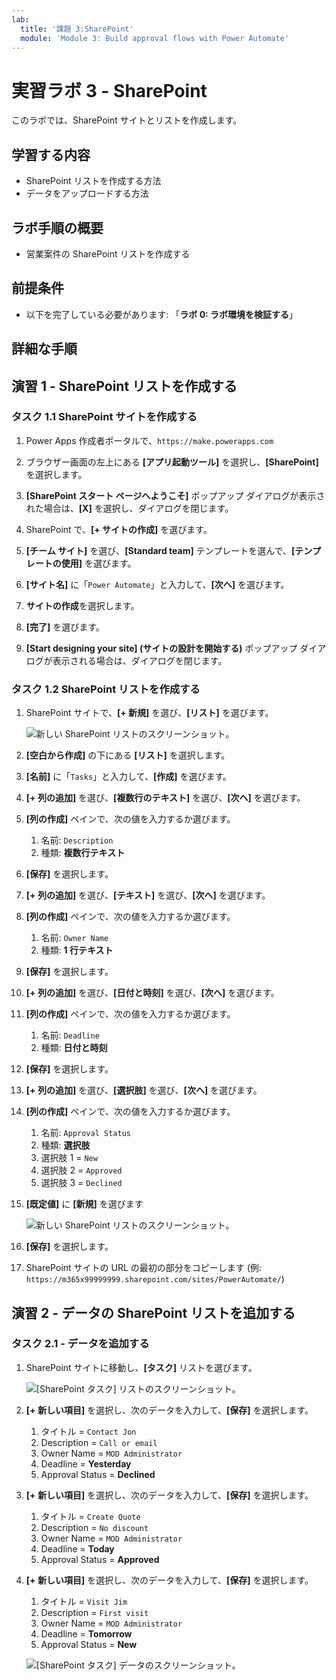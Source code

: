 ```yaml
---
lab:
  title: '課題 3:SharePoint'
  module: 'Module 3: Build approval flows with Power Automate'
---
```


# 実習ラボ 3 - SharePoint

このラボでは、SharePoint サイトとリストを作成します。

## 学習する内容

- SharePoint リストを作成する方法
- データをアップロードする方法

## ラボ手順の概要

- 営業案件の SharePoint リストを作成する
  
## 前提条件

- 以下を完了している必要があります: 「**ラボ 0: ラボ環境を検証する**」

## 詳細な手順

## 演習 1 - SharePoint リストを作成する

### タスク 1.1 SharePoint サイトを作成する

1. Power Apps 作成者ポータルで、`https://make.powerapps.com`

1. ブラウザー画面の左上にある **[アプリ起動ツール]** を選択し、**[SharePoint]** を選択します。

1. **[SharePoint スタート ページへようこそ]** ポップアップ ダイアログが表示された場合は、**[X]** を選択し、ダイアログを閉じます。

1. SharePoint で、**[+ サイトの作成]** を選びます。

1. **[チーム サイト]** を選び、**[Standard team]** テンプレートを選んで、**[テンプレートの使用]** を選びます。

1. **[サイト名]** に「`Power Automate`」と入力して、**[次へ]** を選びます。

1. **サイトの作成**を選択します。

1. **[完了]** を選びます。

1. **[Start designing your site] (サイトの設計を開始する)** ポップアップ ダイアログが表示される場合は、ダイアログを閉じます。

### タスク 1.2 SharePoint リストを作成する

1. SharePoint サイトで、**[+ 新規]** を選び、**[リスト]** を選びます。

    ![新しい SharePoint リストのスクリーンショット。](../media/new-sharepoint-list.png)

1. **[空白から作成]** の下にある **[リスト]** を選択します。

1. **[名前]** に「`Tasks`」と入力して、**[作成]** を選びます。

1. **[+ 列の追加]** を選び、**[複数行のテキスト]** を選び、**[次へ]** を選びます。

1. **[列の作成]** ペインで、次の値を入力するか選びます。

   1. 名前: `Description`
   1. 種類: **複数行テキスト**

1. **[保存]** を選択します。

1. **[+ 列の追加]** を選び、**[テキスト]** を選び、**[次へ]** を選びます。

1. **[列の作成]** ペインで、次の値を入力するか選びます。

   1. 名前: `Owner Name`
   1. 種類: **1 行テキスト**

1. **[保存]** を選択します。

1. **[+ 列の追加]** を選び、**[日付と時刻]** を選び、**[次へ]** を選びます。

1. **[列の作成]** ペインで、次の値を入力するか選びます。

   1. 名前: `Deadline`
   1. 種類: **日付と時刻**

1. **[保存]** を選択します。

1. **[+ 列の追加]** を選び、**[選択肢]** を選び、**[次へ]** を選びます。

1. **[列の作成]** ペインで、次の値を入力するか選びます。

   1. 名前: `Approval Status`
   1. 種類: **選択肢**
   1. 選択肢 1 = `New`
   1. 選択肢 2 = `Approved`
   1. 選択肢 3 = `Declined`

1. **[既定値]** に **[新規]** を選びます

    ![新しい SharePoint リストのスクリーンショット。](../media/add-choice-column.png)

1. **[保存]** を選択します。

1. SharePoint サイトの URL の最初の部分をコピーします (例: `https://m365x99999999.sharepoint.com/sites/PowerAutomate/`)


## 演習 2 - データの SharePoint リストを追加する

### タスク 2.1 - データを追加する

1. SharePoint サイトに移動し、**[タスク]** リストを選びます。

    ![[SharePoint タスク] リストのスクリーンショット。](../media/tasks-sharepoint-list.png)

1. **[+ 新しい項目]** を選択し、次のデータを入力して、**[保存]** を選択します。

   1. タイトル = `Contact Jon`
   1. Description = `Call or email`
   1. Owner Name = `MOD Administrator`
   1. Deadline = **Yesterday**
   1. Approval Status = **Declined**

1. **[+ 新しい項目]** を選択し、次のデータを入力して、**[保存]** を選択します。

   1. タイトル = `Create Quote`
   1. Description = `No discount`
   1. Owner Name = `MOD Administrator`
   1. Deadline = **Today**
   1. Approval Status = **Approved**

1. **[+ 新しい項目]** を選択し、次のデータを入力して、**[保存]** を選択します。

   1. タイトル = `Visit Jim`
   1. Description = `First visit`
   1. Owner Name = `MOD Administrator`
   1. Deadline = **Tomorrow**
   1. Approval Status = **New**

    ![[SharePoint タスク] データのスクリーンショット。](../media/tasks-data.png)

